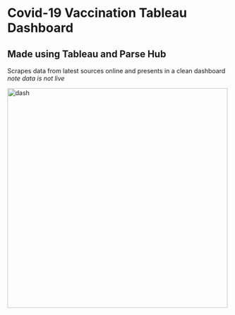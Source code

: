 # Covid-19 Vaccination Tableau Dashboard 
## Made using Tableau and Parse Hub
Scrapes data from latest sources online and presents in a clean dashboard
*note data is not live*

<img width="499" alt="dash" src="https://user-images.githubusercontent.com/43136483/113480723-bef5a000-948d-11eb-9276-b8dd7371cade.PNG">
